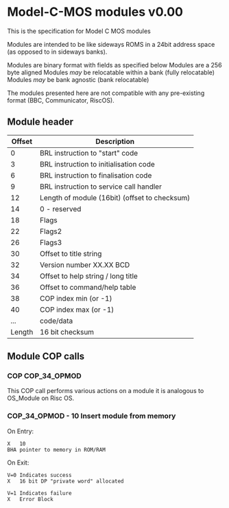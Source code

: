 # Model-C-MOS modules v0.00

This is the specification for Model C MOS modules

Modules are intended to be like sideways ROMS in a 24bit address space (as 
opposed to in sideways banks). 

Modules are binary format with fields as specified below
Modules are a 256 byte aligned
Modules _may_ be relocatable within a bank (fully relocatable)
Modules _may_ be bank agnostic (bank relocatable)

The modules presented here are not compatible with any pre-existing format 
(BBC, Communicator, RiscOS). 

## Module header

| Offset | Description                                   |
|--------|-----------------------------------------------|	
| 0      | BRL instruction to "start" code               |
| 3      | BRL instruction to initialisation code        |
| 6      | BRL instruction to finalisation code          |
| 9      | BRL instruction to service call handler       |
| 12     | Length of module (16bit) (offset to checksum) |
| 14     | 0 - reserved                                  |
| 18     | Flags                                         |
| 22     | Flags2                                        |
| 26     | Flags3                                        |
| 30     | Offset to title string                        |
| 32     | Version number XX.XX BCD                      |
| 34     | Offset to help string / long title            |
| 36     | Offset to command/help table                  |
| 38     | COP index min (or -1)                         |
| 40     | COP index max (or -1)                         |
| ...    | code/data                                     |
| Length | 16 bit checksum                               |

## Module COP calls

### COP COP_34_OPMOD

This COP call performs various actions on a module it is analogous to OS_Module
on Risc OS.

### COP_34_OPMOD - 10 Insert module from memory

On Entry:

	X	10
	BHA	pointer to memory in ROM/RAM

On Exit:

	V=0	Indicates success
	X	16 bit DP "private word" allocated

	V=1	Indicates failure
	X	Error Block


